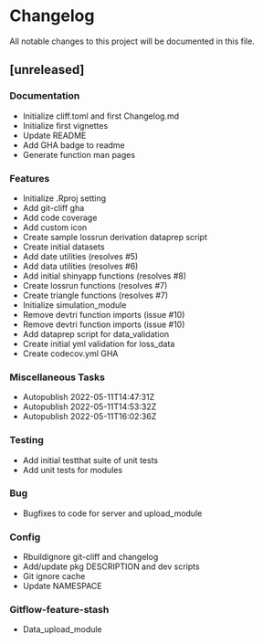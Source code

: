 # Changelog
All notable changes to this project will be documented in this file.

## [unreleased]

### Documentation

- Initialize cliff.toml and first Changelog.md
- Initialize first vignettes
- Update README
- Add GHA badge to readme
- Generate function man pages

### Features

- Initialize .Rproj setting
- Add git-cliff gha
- Add code coverage
- Add custom icon
- Create sample lossrun derivation dataprep script
- Create initial datasets
- Add date utilities (resolves #5)
- Add data utilities (resolves #6)
- Add initial shinyapp functions (resolves #8)
- Create lossrun functions (resolves #7)
- Create triangle functions (resolves #7)
- Initialize simulation_module
- Remove devtri function imports (issue #10)
- Remove devtri function imports (issue #10)
- Add dataprep script for data_validation
- Create initial yml validation for loss_data
- Create codecov.yml GHA

### Miscellaneous Tasks

- Autopublish 2022-05-11T14:47:31Z
- Autopublish 2022-05-11T14:53:32Z
- Autopublish 2022-05-11T16:02:36Z

### Testing

- Add initial testthat suite of unit tests
- Add unit tests for modules

### Bug

- Bugfixes to code for server and upload_module

### Config

- Rbuildignore git-cliff and changelog
- Add/update pkg DESCRIPTION and dev scripts
- Git ignore cache
- Update NAMESPACE

### Gitflow-feature-stash

- Data_upload_module

<!-- generated by git-cliff -->
